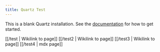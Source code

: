 ```yaml
---
title: Quartz Test
---
```


This is a blank Quartz installation.
See the [documentation](https://quartz.jzhao.xyz) for how to get started.


[[/test | Wikilink to page]]
[[/test2 | Wikilink to page]]
[[/test3 | Wikilink to page]]
[[/test4 | mdx page]]


